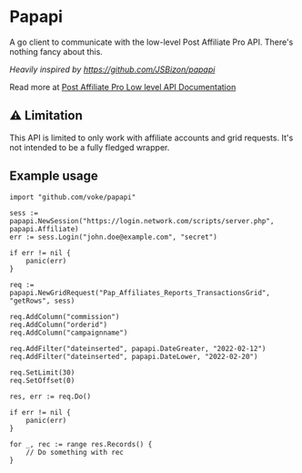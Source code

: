 # Papapi

A go client to communicate with the low-level Post Affiliate Pro API. There's nothing fancy about this.

_Heavily inspired by https://github.com/JSBizon/papapi_

Read more at [Post Affiliate Pro Low level API Documentation](https://support.qualityunit.com/919534-Overview)

## ⚠️ Limitation
This API is limited to only work with affiliate accounts and grid requests. It's not intended to be a fully fledged wrapper. 

## Example usage

```golang
import "github.com/voke/papapi"

sess := papapi.NewSession("https://login.network.com/scripts/server.php", papapi.Affiliate)
err := sess.Login("john.doe@example.com", "secret")

if err != nil {
    panic(err)
}

req := papapi.NewGridRequest("Pap_Affiliates_Reports_TransactionsGrid", "getRows", sess)

req.AddColumn("commission")
req.AddColumn("orderid")
req.AddColumn("campaignname")

req.AddFilter("dateinserted", papapi.DateGreater, "2022-02-12")
req.AddFilter("dateinserted", papapi.DateLower, "2022-02-20")

req.SetLimit(30)
req.SetOffset(0)

res, err := req.Do()

if err != nil {
    panic(err)
}

for _, rec := range res.Records() {
    // Do something with rec
}

```